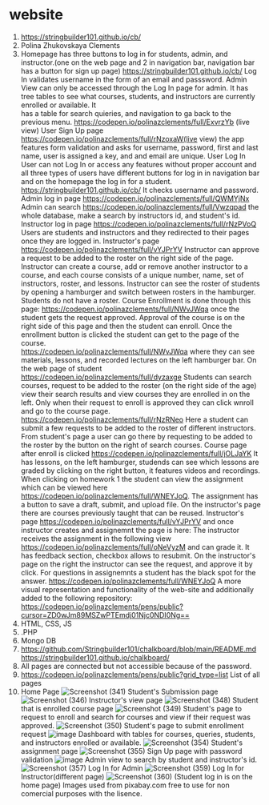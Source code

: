 # website
1. https://stringbuilder101.github.io/cb/
2. Polina Zhukovskaya Clements
3. Homepage has three buttons to log in for students, admin, and instructor.(one on the web page and 2 in navigation bar, navigation bar has a button for sign up page)
   https://stringbuilder101.github.io/cb/ Log In validates username in the form of an email and passsword.
   Admin View can only be accessed through the Log In page for admin. It has tree tables to see what courses, students, and instructors are currently enrolled or available. It   
   has    a table for search quieries, and navigation to ga back to the previous menu.
   https://codepen.io/polinazclements/full/ExvrzYb (live view)
   User Sign Up page
   https://codepen.io/polinazclements/full/rNzoxaW(live view) the app features form validation and asks for username, password, first and last name, user is assigned a key, and      and email are unique.
   User Log In
   User can not Log In or access any features without proper account and all three types of users have different buttons for log in in navigation bar and on the homepage the log
   in for a student.
   https://stringbuilder101.github.io/cb/ It checks username and password. 
   Admin log in page https://codepen.io/polinazclements/full/QWMYjNx
   Admin can search https://codepen.io/polinazclements/full/Vwzqpad the whole database, make a search by instructors id, and student's id. 
   Instructor log in page https://codepen.io/polinazclements/full/rNzPVoQ
   Users are students and instructors and they redirected to their pages once they are logged in.
   Instructor's page https://codepen.io/polinazclements/full/vYJPrYV Instructor can approve a request to be added to the roster on the right side of the page.
   Instructor can create a course, add or remove another instructor to a course, and each course consists of a unique number, name, set of instructors, roster, and lessons.        Instructor can see the roster of students by opening a hamburger and switch between rosters in the hamburger. Students do not have a roster.
   Course Enrollment is done through this page: https://codepen.io/polinazclements/full/NWvJWqa once the student gets the request approved. Approval of the course is on the     
   right    side of this page and then the student can enroll. Once the enrollment button is clicked the student can get to the page of the course.               
   https://codepen.io/polinazclements/full/NWvJWqa where they can see materials, lessons, and recorded lectures on the left hamburger bar.
   On the web page of student https://codepen.io/polinazclements/full/dyzaxge Students can search courses, request to be added to the roster (on the right side of the age)
   view their search results and view courses they are enrolled in on the left. Only when their request to enroll is approved they can click wnroll and go to the course page.
   https://codepen.io/polinazclements/full/rNzRNeo Here a student can submit a few requests to be added to the roster of different instructors. From student's page a user can go 
   there by requesting to be added to the roster by the button on the right of search courses.
   Course page after enroll is clicked https://codepen.io/polinazclements/full/jOLJaYK It has lessons, on the left hamburger, studends can see which lessons are graded by 
   clicking on the right button, it features videos and recordings. When clicking on homework 1 the student can view the assignment which can be viewed here 
   https://codepen.io/polinazclements/full/WNEYJoQ. The assignment has a button to save a draft, submit, and upload file.
   On the instructor's page there are courses previously taught that can be reused.
   Instructor's page https://codepen.io/polinazclements/full/vYJPrYV and once instructor creates and assignemnt the page is here: 
   The instructor receives the assignment in the following view https://codepen.io/polinazclements/full/oNeVyzM and can grade it. It has feedback section, checkbox allows to        resubmit. On the instructor's page on the right the instructor can see the request, and approve it by click. For questions in assignemnts a student has the black spot for        the answer. https://codepen.io/polinazclements/full/WNEYJoQ 
   A more visual representation and functionality of the web-site and additionally added to the following repository: 
   https://codepen.io/polinazclements/pens/public?cursor=ZD0wJm89MSZwPTEmdj01Njc0NDI0Ng==
4. HTML, CSS, JS
5. .PHP
6. Mongo DB 
7. https://github.com/Stringbuilder101/chalkboard/blob/main/README.md https://stringbuilder101.github.io/chalkboard/    
8. All pages are connected but not accessible because of the password.
9. https://codepen.io/polinazclements/pens/public?grid_type=list List of all pages
10. Home Page
![Screenshot (341)](https://user-images.githubusercontent.com/90509231/142726724-919c4939-8df4-4cf6-9ee2-ba68eb6b1a65.png)
Student's Submission page
![Screenshot (346)](https://user-images.githubusercontent.com/90509231/142726816-8fc24477-5c40-41bb-a9af-1aa37fa19f45.png)
Instructor's view page
![Screenshot (348)](https://user-images.githubusercontent.com/90509231/142726882-070b5087-43ea-4726-9e2c-5e516af40224.png)
Student that is enrolled course page
![Screenshot (349)](https://user-images.githubusercontent.com/90509231/142726940-7cd1815c-e29b-4f2e-8808-8bf78d586808.png)
Student's page to request to enroll and search for courses and view if their request was approved.
![Screenshot (350)](https://user-images.githubusercontent.com/90509231/142727020-c0c68059-7c59-4e3f-8d36-bd0e61dd1f49.png)
Student's page to submit enrollment request
![image](https://user-images.githubusercontent.com/90509231/142727083-1b54f9b3-1784-4121-ad7f-00b836a2d06c.png)
Dashboard with tables for courses, queries, students, and instructors enrolled or available.
![Screenshot (354)](https://user-images.githubusercontent.com/90509231/142727195-0e8f4f8c-c4b7-4109-9222-9a450c8e2366.png)
Student's assignment page
![Screenshot (355)](https://user-images.githubusercontent.com/90509231/142727336-0fa12101-9fb3-4705-b4be-a142c9caf046.png)
Sign Up page with password validation
![image](https://user-images.githubusercontent.com/90509231/142727430-ab8cc340-137b-4cec-9340-bad4ca2026db.png)
Admin view to search by student and instructor's id.
![Screenshot (357)](https://user-images.githubusercontent.com/90509231/142727489-878c9063-dc08-407b-bb08-bf151fc394bb.png)
Log In for Admin
![Screenshot (359)](https://user-images.githubusercontent.com/90509231/142727555-59936e52-f8cd-4db4-b558-984ecc1eb936.png)
Log In for Instructor(different page)
![Screenshot (360)](https://user-images.githubusercontent.com/90509231/142727611-75f66fb6-353f-4128-9315-b5d8e181d97c.png)
(Student log in is on the home page)
Images used from pixabay.com free to use for non comercial purposes with the lisence.






